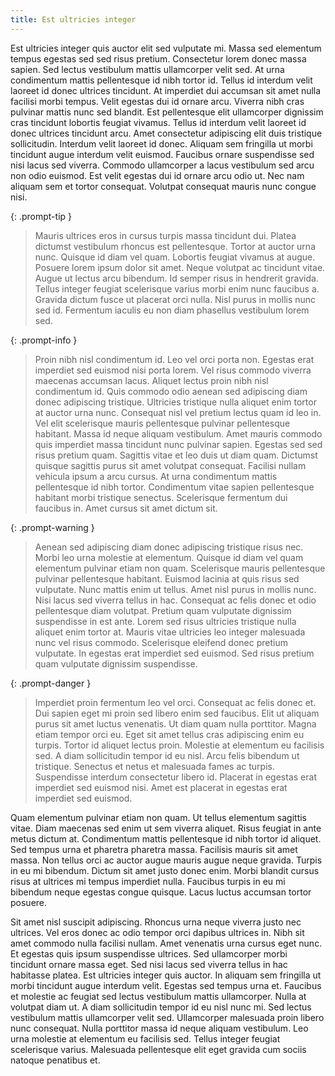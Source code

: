 ```yaml
---
title: Est ultricies integer
---
```


Est ultricies integer quis auctor elit sed vulputate mi. Massa sed elementum
tempus egestas sed sed risus pretium. Consectetur lorem donec massa sapien. Sed
lectus vestibulum mattis ullamcorper velit sed. At urna condimentum mattis
pellentesque id nibh tortor id. Tellus id interdum velit laoreet id donec
ultrices tincidunt. At imperdiet dui accumsan sit amet nulla facilisi morbi
tempus. Velit egestas dui id ornare arcu. Viverra nibh cras pulvinar mattis nunc
sed blandit. Est pellentesque elit ullamcorper dignissim cras tincidunt lobortis
feugiat vivamus. Tellus id interdum velit laoreet id donec ultrices tincidunt
arcu. Amet consectetur adipiscing elit duis tristique sollicitudin. Interdum
velit laoreet id donec. Aliquam sem fringilla ut morbi tincidunt augue interdum
velit euismod. Faucibus ornare suspendisse sed nisi lacus sed viverra. Commodo
ullamcorper a lacus vestibulum sed arcu non odio euismod. Est velit egestas dui
id ornare arcu odio ut. Nec nam aliquam sem et tortor consequat. Volutpat
consequat mauris nunc congue nisi.

{: .prompt-tip }
> Mauris ultrices eros in cursus turpis massa tincidunt dui. Platea dictumst
> vestibulum rhoncus est pellentesque. Tortor at auctor urna nunc. Quisque id
> diam vel quam. Lobortis feugiat vivamus at augue. Posuere lorem ipsum dolor
> sit amet. Neque volutpat ac tincidunt vitae. Augue ut lectus arcu bibendum. Id
> semper risus in hendrerit gravida. Tellus integer feugiat scelerisque varius
> morbi enim nunc faucibus a. Gravida dictum fusce ut placerat orci nulla. Nisl
> purus in mollis nunc sed id. Fermentum iaculis eu non diam phasellus
> vestibulum lorem sed.

{: .prompt-info }
> Proin nibh nisl condimentum id. Leo vel orci porta non. Egestas erat imperdiet
> sed euismod nisi porta lorem. Vel risus commodo viverra maecenas accumsan
> lacus. Aliquet lectus proin nibh nisl condimentum id. Quis commodo odio aenean
> sed adipiscing diam donec adipiscing tristique. Ultricies tristique nulla
> aliquet enim tortor at auctor urna nunc. Consequat nisl vel pretium lectus
> quam id leo in. Vel elit scelerisque mauris pellentesque pulvinar pellentesque
> habitant. Massa id neque aliquam vestibulum. Amet mauris commodo quis
> imperdiet massa tincidunt nunc pulvinar sapien. Egestas sed sed risus pretium
> quam. Sagittis vitae et leo duis ut diam quam. Dictumst quisque sagittis purus
> sit amet volutpat consequat. Facilisi nullam vehicula ipsum a arcu cursus. At
> urna condimentum mattis pellentesque id nibh tortor. Condimentum vitae sapien
> pellentesque habitant morbi tristique senectus. Scelerisque fermentum dui
> faucibus in. Amet cursus sit amet dictum sit.

{: .prompt-warning }
> Aenean sed adipiscing diam donec adipiscing tristique risus nec. Morbi leo
> urna molestie at elementum. Quisque id diam vel quam elementum pulvinar etiam
> non quam. Scelerisque mauris pellentesque pulvinar pellentesque
> habitant. Euismod lacinia at quis risus sed vulputate. Nunc mattis enim ut
> tellus. Amet nisl purus in mollis nunc. Nisi lacus sed viverra tellus in
> hac. Consequat ac felis donec et odio pellentesque diam volutpat. Pretium quam
> vulputate dignissim suspendisse in est ante. Lorem sed risus ultricies
> tristique nulla aliquet enim tortor at. Mauris vitae ultricies leo integer
> malesuada nunc vel risus commodo. Scelerisque eleifend donec pretium
> vulputate. In egestas erat imperdiet sed euismod. Sed risus pretium quam
> vulputate dignissim suspendisse.

{: .prompt-danger }
> Imperdiet proin fermentum leo vel orci. Consequat ac felis donec et. Dui
> sapien eget mi proin sed libero enim sed faucibus. Elit ut aliquam purus sit
> amet luctus venenatis. Ut diam quam nulla porttitor. Magna etiam tempor orci
> eu. Eget sit amet tellus cras adipiscing enim eu turpis. Tortor id aliquet
> lectus proin. Molestie at elementum eu facilisis sed. A diam sollicitudin
> tempor id eu nisl. Arcu felis bibendum ut tristique. Senectus et netus et
> malesuada fames ac turpis. Suspendisse interdum consectetur libero
> id. Placerat in egestas erat imperdiet sed euismod nisi. Amet est placerat in
> egestas erat imperdiet sed euismod.

Quam elementum pulvinar etiam non quam. Ut tellus elementum sagittis vitae. Diam
maecenas sed enim ut sem viverra aliquet. Risus feugiat in ante metus dictum
at. Condimentum mattis pellentesque id nibh tortor id aliquet. Sed tempus urna
et pharetra pharetra massa. Facilisis mauris sit amet massa. Non tellus orci ac
auctor augue mauris augue neque gravida. Turpis in eu mi bibendum. Dictum sit
amet justo donec enim. Morbi blandit cursus risus at ultrices mi tempus
imperdiet nulla. Faucibus turpis in eu mi bibendum neque egestas congue
quisque. Lacus luctus accumsan tortor posuere.

Sit amet nisl suscipit adipiscing. Rhoncus urna neque viverra justo nec
ultrices. Vel eros donec ac odio tempor orci dapibus ultrices in. Nibh sit amet
commodo nulla facilisi nullam. Amet venenatis urna cursus eget nunc. Et egestas
quis ipsum suspendisse ultrices. Sed ullamcorper morbi tincidunt ornare massa
eget. Sed nisi lacus sed viverra tellus in hac habitasse platea. Est ultricies
integer quis auctor. In aliquam sem fringilla ut morbi tincidunt augue interdum
velit. Egestas sed tempus urna et. Faucibus et molestie ac feugiat sed lectus
vestibulum mattis ullamcorper. Nulla at volutpat diam ut. A diam sollicitudin
tempor id eu nisl nunc mi. Sed lectus vestibulum mattis ullamcorper velit
sed. Ullamcorper malesuada proin libero nunc consequat. Nulla porttitor massa id
neque aliquam vestibulum. Leo urna molestie at elementum eu facilisis
sed. Tellus integer feugiat scelerisque varius. Malesuada pellentesque elit eget
gravida cum sociis natoque penatibus et.
